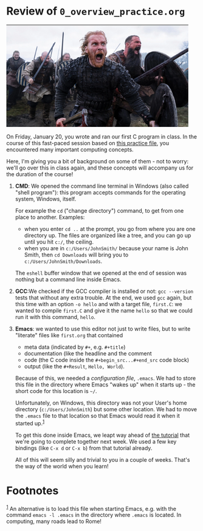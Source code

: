 
# Review of `0_overview_practice.org`

![img](../img/valhalla.png)

On Friday, January 20, you wrote and ran our first C program in
class. In the course of this fast-paced session based on [this practice
file](https://github.com/birkenkrahe/cc/blob/piHome/org/0_overview_practice.org), you encountered many important computing concepts.

Here, I'm giving you a bit of background on some of them - not to
worry: we'll go over this in class again, and these concepts will
accompany us for the duration of the course!

1.  **CMD**: We opened the command line terminal in Windows (also called "shell
    program"): this program accepts commands for the operating system,
    Windows, itself.
    
    For example the `cd` ("change directory") command, to get from one
    place to another. Examples:
    
    -   when you enter `cd ..` at the prompt, you go from where you are one
        directory up. The files are organized like a tree, and you can go
        up until you hit `c:/`, the ceiling.
    -   when you are in `c:/Users/JohnSmith/` because your name is John
        Smith, then `cd Downloads` will bring you to
        `c:/Users/JohnSmith/Downloads`.
    
    The `eshell` buffer window that we opened at the end of session was
    nothing but a command line inside Emacs.

2.  **GCC**:We checked if the GCC compiler is installed or not: `gcc --version`
    tests that without any extra trouble. At the end, we used `gcc`
    again, but this time with an option `-o hello` and with a target
    file, `first.C`: we wanted to compile `first.C` and give it the name
    `hello` so that we could run it with this command, `hello`.

3.  **Emacs**: we wanted to use this editor not just to write files, but to
    write "literate" files like `first.org` that contained
    
    -   meta data (indicated by `#+`, e.g. `#+title`)
    -   documentation (like the headline and the comment
    -   code (the C code inside the `#+begin_src...#+end_src` code block)
    -   output (like the `#+Result`, `Hello, World`).
    
    Because of this, we needed a *configuration file*, `.emacs`. We had to
    store this file in the directory where Emacs "wakes up" when it
    starts up - the short code for this location is `~/`.
    
    Unfortunately, on Windows, this directory was not your User's home
    directory (`c:/Users/JohnSmith`) but some other location. We had to
    move the `.emacs` file to that location so that Emacs would read it
    when it started up.<sup><a id="fnr.1" class="footref" href="#fn.1" role="doc-backlink">1</a></sup>
    
    To get this done inside Emacs, we leapt way ahead of [the tutorial](https://github.com/birkenkrahe/cc/blob/piHome/org/tutorial.md)
    that we're going to complete together next week. We used a few key
    bindings (like `C-x d` or `C-x b`) from that tutorial already.
    
    All of this will seem silly and trivial to you in a couple of
    weeks. That's the way of the world when you learn!


# Footnotes

<sup><a id="fn.1" href="#fnr.1">1</a></sup> An alternative is to load this file when starting Emacs,
e.g. with the command `emacs -l .emacs` in the directory where `.emacs` is
located. In computing, many roads lead to Rome!
